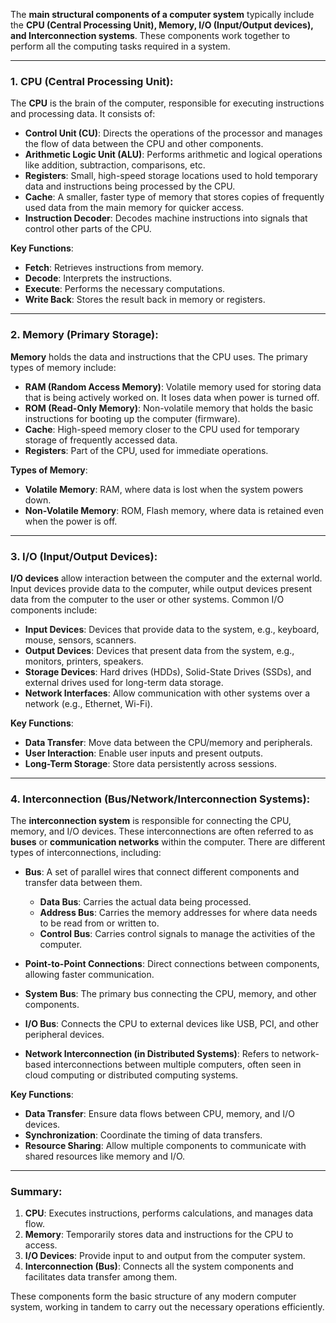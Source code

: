 The **main structural components of a computer system** typically include the **CPU (Central Processing Unit), Memory, I/O (Input/Output devices), and Interconnection systems**. These components work together to perform all the computing tasks required in a system.

---

### 1. **CPU (Central Processing Unit)**:
   The **CPU** is the brain of the computer, responsible for executing instructions and processing data. It consists of:
   - **Control Unit (CU)**: Directs the operations of the processor and manages the flow of data between the CPU and other components.
   - **Arithmetic Logic Unit (ALU)**: Performs arithmetic and logical operations like addition, subtraction, comparisons, etc.
   - **Registers**: Small, high-speed storage locations used to hold temporary data and instructions being processed by the CPU.
   - **Cache**: A smaller, faster type of memory that stores copies of frequently used data from the main memory for quicker access.
   - **Instruction Decoder**: Decodes machine instructions into signals that control other parts of the CPU.

   **Key Functions**:
   - **Fetch**: Retrieves instructions from memory.
   - **Decode**: Interprets the instructions.
   - **Execute**: Performs the necessary computations.
   - **Write Back**: Stores the result back in memory or registers.

---

### 2. **Memory (Primary Storage)**:
   **Memory** holds the data and instructions that the CPU uses. The primary types of memory include:
   - **RAM (Random Access Memory)**: Volatile memory used for storing data that is being actively worked on. It loses data when power is turned off.
   - **ROM (Read-Only Memory)**: Non-volatile memory that holds the basic instructions for booting up the computer (firmware).
   - **Cache**: High-speed memory closer to the CPU used for temporary storage of frequently accessed data.
   - **Registers**: Part of the CPU, used for immediate operations.

   **Types of Memory**:
   - **Volatile Memory**: RAM, where data is lost when the system powers down.
   - **Non-Volatile Memory**: ROM, Flash memory, where data is retained even when the power is off.

---

### 3. **I/O (Input/Output Devices)**:
   **I/O devices** allow interaction between the computer and the external world. Input devices provide data to the computer, while output devices present data from the computer to the user or other systems. Common I/O components include:
   - **Input Devices**: Devices that provide data to the system, e.g., keyboard, mouse, sensors, scanners.
   - **Output Devices**: Devices that present data from the system, e.g., monitors, printers, speakers.
   - **Storage Devices**: Hard drives (HDDs), Solid-State Drives (SSDs), and external drives used for long-term data storage.
   - **Network Interfaces**: Allow communication with other systems over a network (e.g., Ethernet, Wi-Fi).

   **Key Functions**:
   - **Data Transfer**: Move data between the CPU/memory and peripherals.
   - **User Interaction**: Enable user inputs and present outputs.
   - **Long-Term Storage**: Store data persistently across sessions.

---

### 4. **Interconnection (Bus/Network/Interconnection Systems)**:
   The **interconnection system** is responsible for connecting the CPU, memory, and I/O devices. These interconnections are often referred to as **buses** or **communication networks** within the computer. There are different types of interconnections, including:
   
   - **Bus**: A set of parallel wires that connect different components and transfer data between them.
     - **Data Bus**: Carries the actual data being processed.
     - **Address Bus**: Carries the memory addresses for where data needs to be read from or written to.
     - **Control Bus**: Carries control signals to manage the activities of the computer.
   
   - **Point-to-Point Connections**: Direct connections between components, allowing faster communication.
   
   - **System Bus**: The primary bus connecting the CPU, memory, and other components.
   
   - **I/O Bus**: Connects the CPU to external devices like USB, PCI, and other peripheral devices.
   
   - **Network Interconnection (in Distributed Systems)**: Refers to network-based interconnections between multiple computers, often seen in cloud computing or distributed computing systems.

   **Key Functions**:
   - **Data Transfer**: Ensure data flows between CPU, memory, and I/O devices.
   - **Synchronization**: Coordinate the timing of data transfers.
   - **Resource Sharing**: Allow multiple components to communicate with shared resources like memory and I/O.

---

### Summary:
1. **CPU**: Executes instructions, performs calculations, and manages data flow.
2. **Memory**: Temporarily stores data and instructions for the CPU to access.
3. **I/O Devices**: Provide input to and output from the computer system.
4. **Interconnection (Bus)**: Connects all the system components and facilitates data transfer among them.

These components form the basic structure of any modern computer system, working in tandem to carry out the necessary operations efficiently.
